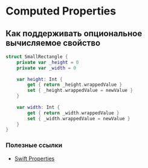 # Computed Properties

## Как поддерживать опциональное вычисляемое свойство

```swift
struct SmallRectangle {
    private var _height = 0
    private var _width = 0
    
    var height: Int {
        get { return _height.wrappedValue }
        set { _height.wrappedValue = newValue }
    }
    
    var width: Int {
        get { return _width.wrappedValue }
        set { _width.wrappedValue = newValue }
    }
}
 ```

### Полезные ссылки
* [Swift Properties](https://docs.swift.org/swift-book/LanguageGuide/Properties.html)
